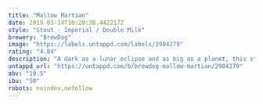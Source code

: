```yaml
---
title: "Mallow Martian"
date: 2019-03-14T10:20:38.442217Z
style: "Stout - Imperial / Double Milk"
brewery: "BrewDog"
image: "https://labels.untappd.com/labels/2984279"
rating: "4.04"
description: "A dark as a lunar eclipse and as big as a planet, this stout means business. Vanilla and caramel on the nose gives way to a black hole of flavour. Layers of toasty marshmallow, vanilla and nutty caramelised sugar orbit a biscuity base. The milk sugar sweetness is deftly balanced by cocoa nib bitterness."
untappd_url: "https://untappd.com/b/brewdog-mallow-martian/2984279"
abv: "10.5"
ibu: "50"
robots: noindex,nofollow
---
```

